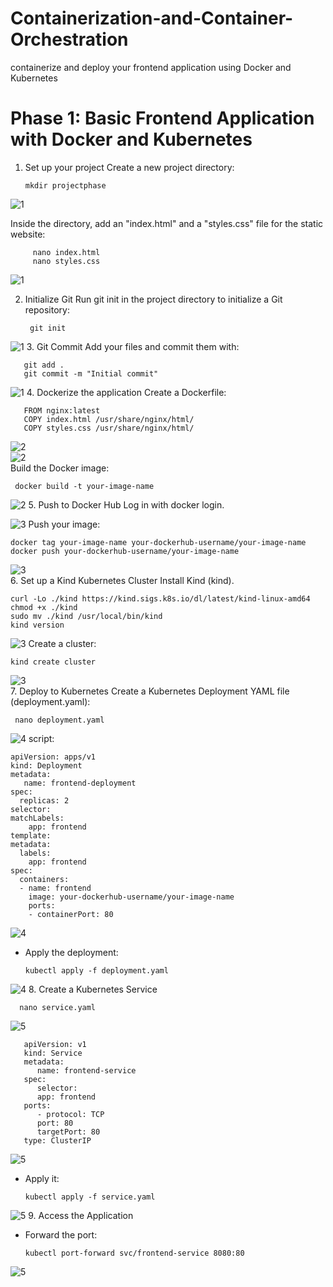 # Containerization-and-Container-Orchestration
containerize and deploy your frontend application using Docker and Kubernetes


# Phase 1: Basic Frontend Application with Docker and Kubernetes

1. Set up your project
Create a new project directory:

       mkdir projectphase

![1](./img/1a.png)

Inside the directory, add an "index.html" and a "styles.css" file for the static website:

         nano index.html
         nano styles.css
![1](./img/1b.png)
![]()

2. Initialize Git
Run git init in the project directory to initialize a Git repository:

        git init
![1](./img/1c.png)
3. Git Commit
Add your files and commit them with:

       git add .
       git commit -m "Initial commit"
![1](./img/1d.png)
4. Dockerize the application
Create a Dockerfile:


       FROM nginx:latest
       COPY index.html /usr/share/nginx/html/
       COPY styles.css /usr/share/nginx/html/

![2](./img/2a.png)  
![2](./img/2b.png)      
Build the Docker image:


     docker build -t your-image-name 
![2](./img/2c.png)
 5. Push to Docker Hub
Log in with docker login.

![3](./img/3.png)
Push your image:


    docker tag your-image-name your-dockerhub-username/your-image-name
    docker push your-dockerhub-username/your-image-name
![3](./img/3a.png)    
6. Set up a Kind Kubernetes Cluster
Install Kind (kind).

    curl -Lo ./kind https://kind.sigs.k8s.io/dl/latest/kind-linux-amd64
    chmod +x ./kind
    sudo mv ./kind /usr/local/bin/kind
    kind version
![3](./img/3b.png)
Create a cluster:

    kind create cluster
 ![3](./img/3c.png)   
7. Deploy to Kubernetes
Create a Kubernetes Deployment YAML file (deployment.yaml):
     
     nano deployment.yaml

![4](./img/4a.png)
script: 

    apiVersion: apps/v1
    kind: Deployment
    metadata:
       name: frontend-deployment
    spec:
      replicas: 2
    selector:
    matchLabels:
        app: frontend
    template:
    metadata:
      labels:
        app: frontend
    spec:
      containers:
      - name: frontend
        image: your-dockerhub-username/your-image-name
        ports:
        - containerPort: 80
 ![4](./img/4b.png)       
* Apply the deployment:

      kubectl apply -f deployment.yaml
![4](./img/4c.png)
8. Create a Kubernetes Service
      
      nano service.yaml
![5](./img/5a.png)

       apiVersion: v1
       kind: Service
       metadata:
          name: frontend-service
       spec:
          selector:
          app: frontend
       ports:
          - protocol: TCP
          port: 80
          targetPort: 80
       type: ClusterIP
![5](./img/5b.png)
* Apply it:

      kubectl apply -f service.yaml
![5](./img/5c.png)
9. Access the Application
* Forward the port:
   
      kubectl port-forward svc/frontend-service 8080:80

![5](./img/5d.png)
